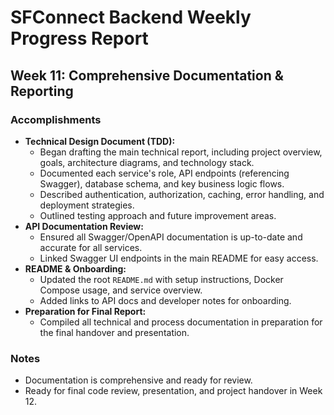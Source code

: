 # SFConnect Backend Weekly Progress Report

## Week 11: Comprehensive Documentation & Reporting

### Accomplishments

- **Technical Design Document (TDD):**
  - Began drafting the main technical report, including project overview, goals, architecture diagrams, and technology stack.
  - Documented each service's role, API endpoints (referencing Swagger), database schema, and key business logic flows.
  - Described authentication, authorization, caching, error handling, and deployment strategies.
  - Outlined testing approach and future improvement areas.
- **API Documentation Review:**
  - Ensured all Swagger/OpenAPI documentation is up-to-date and accurate for all services.
  - Linked Swagger UI endpoints in the main README for easy access.
- **README & Onboarding:**
  - Updated the root `README.md` with setup instructions, Docker Compose usage, and service overview.
  - Added links to API docs and developer notes for onboarding.
- **Preparation for Final Report:**
  - Compiled all technical and process documentation in preparation for the final handover and presentation.

### Notes

- Documentation is comprehensive and ready for review.
- Ready for final code review, presentation, and project handover in Week 12.
